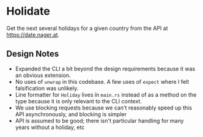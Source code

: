 # Holidate

Get the next several holidays for a given country from the API at <https://date.nager.at>.

## Design Notes

- Expanded the CLI a bit beyond the design requirements because it was an obvious extension.
- No uses of `unwrap` in this codebase. A few uses of `expect` where I felt falsification was unlikely.
- Line formatter for `Holiday` lives in `main.rs` instead of as a method on the type because it is only relevant to the CLI context.
- We use blocking requests because we can't reasonably speed up this API asynchronously, and blocking is simpler
- API is assumed to be good; there isn't particular handling for many years without a holiday, etc
